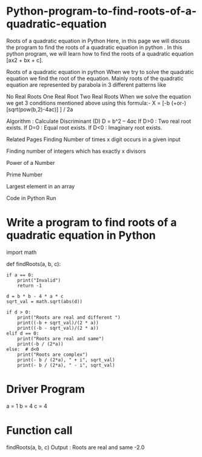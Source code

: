 # Python-program-to-find-roots-of-a-quadratic-equation

Roots of a quadratic equation in Python
Here, in this page we will discuss the program to find the roots of a quadratic equation in python . In this python program, we will learn how to find the roots of a quadratic equation [ax2 + bx + c].

Roots of a quadratic equation in python
When we try to solve the quadratic equation we find the root of the equation. Mainly roots of the quadratic equation are represented by parabola in 3 different patterns like

No Real Roots
One Real Root
Two Real Roots
When we solve the equation we get 3 conditions mentioned above using this formula:-
X = [-b (+or-) [sqrt(pow(b,2)-4ac)] ] / 2a

 

Algorithm :
Calculate Discriminant (D)
D = b^2 – 4*a*c
If D>0 : Two real root exists.
If D=0 : Equal root exists.
If D<0 : Imaginary root exists.
 

Related Pages
Finding Number of times x digit occurs in a given input
 
Finding number of integers which has exactly x divisors
 
Power of a Number 

Prime Number

Largest element in an array

Code in Python
Run
# Write a program to find roots of a quadratic equation in Python
import math
 
def findRoots(a, b, c):
 
    if a == 0:
        print("Invalid")
        return -1
        
    d = b * b - 4 * a * c
    sqrt_val = math.sqrt(abs(d))
 
    if d > 0:
        print("Roots are real and different ")
        print((-b + sqrt_val)/(2 * a))
        print((-b - sqrt_val)/(2 * a))
    elif d == 0:
        print("Roots are real and same")
        print(-b / (2*a))
    else:  # d<0
        print("Roots are complex")
        print(- b / (2*a), " + i", sqrt_val)
        print(- b / (2*a), " - i", sqrt_val)
 
 
# Driver Program
a = 1
b = 4
c = 4
 
# Function call
findRoots(a, b, c)
Output :
Roots are real and same
-2.0
